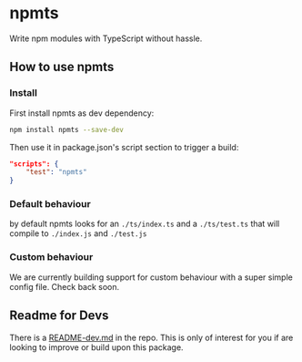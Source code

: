 # npmts
Write npm modules with TypeScript without hassle.

## How to use npmts

### Install
First install npmts as dev dependency:

```sh
npm install npmts --save-dev
```

Then use it in package.json's script section to trigger a build:

```json
"scripts": {
    "test": "npmts"
}
```

### Default behaviour
by default npmts looks for an `./ts/index.ts` and a `./ts/test.ts` that will compile to
`./index.js` and `./test.js`

### Custom behaviour
We are currently building support for custom behaviour with a super simple config file.
Check back soon.

## Readme for Devs
There is a [README-dev.md](README-dev.md) in the repo.
This is only of interest for you if are looking to improve or build upon this package.